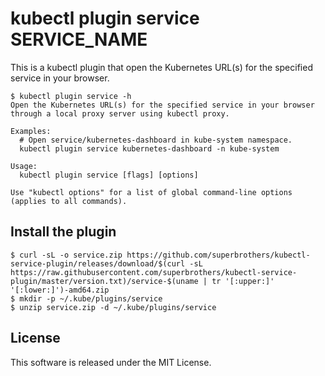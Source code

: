 # kubectl plugin service SERVICE_NAME

This is a kubectl plugin that open the Kubernetes URL(s) for the specified service in your browser.

```
$ kubectl plugin service -h
Open the Kubernetes URL(s) for the specified service in your browser through a local proxy server using kubectl proxy.

Examples:
  # Open service/kubernetes-dashboard in kube-system namespace.
  kubectl plugin service kubernetes-dashboard -n kube-system

Usage:
  kubectl plugin service [flags] [options]

Use "kubectl options" for a list of global command-line options (applies to all commands).
```

## Install the plugin

```
$ curl -sL -o service.zip https://github.com/superbrothers/kubectl-service-plugin/releases/download/$(curl -sL https://raw.githubusercontent.com/superbrothers/kubectl-service-plugin/master/version.txt)/service-$(uname | tr '[:upper:]' '[:lower:]')-amd64.zip
$ mkdir -p ~/.kube/plugins/service
$ unzip service.zip -d ~/.kube/plugins/service
```
## License

This software is released under the MIT License.
